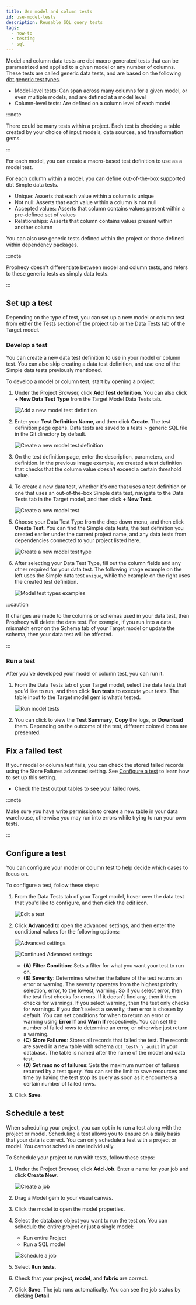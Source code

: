 ```yaml
---
title: Use model and column tests
id: use-model-tests
description: Reusable SQL query tests
tags:
  - how-to
  - testing
  - sql
---
```


Model and column data tests are dbt macro generated tests that can be parametrized and applied to a given model or any number of columns. These tests are called generic data tests, and are based on the following [dbt generic test types](https://docs.getdbt.com/docs/build/data-tests#generic-data-tests).

- Model-level tests: Can span across many columns for a given model, or even multiple models, and are defined at a model level
- Column-level tests: Are defined on a column level of each model

:::note

There could be many tests within a project. Each test is checking a table created by your choice of input models, data sources, and transformation gems.

:::

For each model, you can create a macro-based test definition to use as a model test.

For each column within a model, you can define out-of-the-box supported dbt Simple data tests.

- Unique: Asserts that each value within a column is unique
- Not null: Asserts that each value within a column is not null
- Accepted values: Asserts that column contains values present within a pre-defined set of values
- Relationships: Asserts that column contains values present within another column

You can also use generic tests defined within the project or those defined within dependency packages.

:::note

Prophecy doesn't differentiate between model and column tests, and refers to these generic tests as simply data tests.

:::

## Set up a test

Depending on the type of test, you can set up a new model or column test from either the Tests section of the project tab or the Data Tests tab of the Target model.

### Develop a test

You can create a new data test definition to use in your model or column test. You can also skip creating a data test definition, and use one of the Simple data tests previously mentioned.

To develop a model or column test, start by opening a project:

1. Under the Project Browser, click **Add Test definition**. You can also click **+ New Data Test Type** from the Target Model Data Tests tab.

   ![Add a new model test definition](img/model-test-new-definition.png)

2. Enter your **Test Definition Name**, and then click **Create**. The test definition page opens. Data tests are saved to a tests > generic SQL file in the Git directory by default.

   ![Create a new model test definition](img/model-test-create-definition.png)

3. On the test definition page, enter the description, parameters, and definition. In the previous image example, we created a test definition that checks that the column value doesn't exceed a certain threshold value.

4. To create a new data test, whether it's one that uses a test definition or one that uses an out-of-the-box Simple data test, navigate to the Data Tests tab in the Target model, and then click **+ New Test**.

   ![Create a new model test](img/model-test-create-new.png)

5. Choose your Data Test Type from the drop down menu, and then click **Create Test**. You can find the Simple data tests, the test definition you created earlier under the current project name, and any data tests from dependencies connected to your project listed here.

   ![Create a new model test type](img/model-test-new-test.png)

6. After selecting your Data Test Type, fill out the column fields and any other required for your data test. The following image example on the left uses the Simple data test `unique`, while the example on the right uses the created test definition.

   ![Model test types examples](img/model-test-types.png)

:::caution

If changes are made to the columns or schemas used in your data test, then Prophecy will delete the data test. For example, if you run into a data mismatch error on the Schema tab of your Target model or update the schema, then your data test will be affected.

:::

### Run a test

After you’ve developed your model or column test, you can run it.

1. From the Data Tests tab of your Target model, select the data tests that you'd like to run, and then click **Run tests** to execute your tests. The table input to the Target model gem is what’s tested.

   ![Run model tests](img/model-test-run.png)

2. You can click to view the **Test Summary**, **Copy** the logs, or **Download** them. Depending on the outcome of the test, different colored icons are presented.

## Fix a failed test

If your model or column test fails, you can check the stored failed records using the Store Failures advanced setting. See [Configure a test](#configure-a-test) to learn how to set up this setting.

- Check the test output tables to see your failed rows.

:::note

Make sure you have write permission to create a new table in your data warehouse, otherwise you may run into errors while trying to run your own tests.

:::

## Configure a test

You can configure your model or column test to help decide which cases to focus on.

To configure a test, follow these steps:

1. From the Data Tests tab of your Target model, hover over the data test that you'd like to configure, and then click the edit icon.

   ![Edit a test](img/model-test-edit.png)

2. Click **Advanced** to open the advanced settings, and then enter the conditional values for the following options:

   ![Advanced settings](img/model-test-advanced.png)

   ![Continued Advanced settings](img/model-test-advanced-settings.png)

   - **(A)** **Filter Condition**: Sets a filter for what you want your test to run on.
   - **(B)** **Severity**: Determines whether the failure of the test returns an error or warning. The severity operates from the highest priority selection, error, to the lowest, warning. So if you select error, then the test first checks for errors. If it doesn’t find any, then it then checks for warnings. If you select warning, then the test only checks for warnings. If you don’t select a severity, then error is chosen by default.
     You can set conditions for when to return an error or warning using **Error If** and **Warn If** respectively. You can set the number of failed rows to determine an error, or otherwise just return a warning.
   - **(C)** **Store Failures**: Stores all records that failed the test. The records are saved in a new table with schema `dbt_test\_\_audit` in your database. The table is named after the name of the model and data test.
   - **(D)** **Set max no of failures**: Sets the maximum number of failures returned by a test query. You can set the limit to save resources and time by having the test stop its query as soon as it encounters a certain number of failed rows.

3. Click **Save**.

## Schedule a test

When scheduling your project, you can opt in to run a test along with the project or model. Scheduling a test allows you to ensure on a daily basis that your data is correct. You can only schedule a test with a project or model. You cannot schedule one individually.

To Schedule your project to run with tests, follow these steps:

1. Under the Project Browser, click **Add Job**. Enter a name for your job and click **Create New**.

   ![Create a job](img/model-test-create-job.png)

2. Drag a Model gem to your visual canvas.

3. Click the model to open the model properties.

4. Select the database object you want to run the test on. You can schedule the entire project or just a single model:

   - Run entire Project
   - Run a SQL model

   ![Schedule a job](img/model-test-schedule-job.png)

5. Select **Run tests**.

6. Check that your **project, model**, and **fabric** are correct.

7. Click **Save**. The job runs automatically. You can see the job status by clicking **Detail**.
